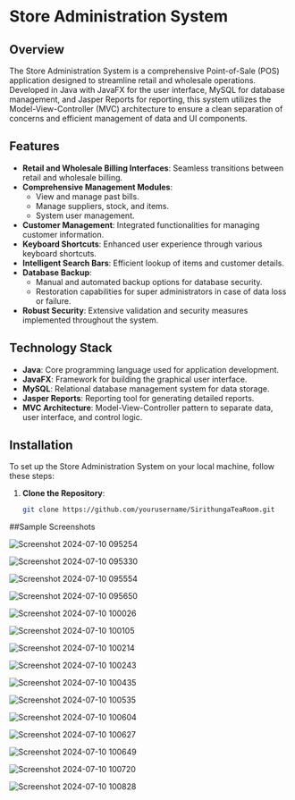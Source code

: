 # Store Administration System

## Overview

The Store Administration System is a comprehensive Point-of-Sale (POS) application designed to streamline retail and wholesale operations. Developed in Java with JavaFX for the user interface, MySQL for database management, and Jasper Reports for reporting, this system utilizes the Model-View-Controller (MVC) architecture to ensure a clean separation of concerns and efficient management of data and UI components.

## Features

- **Retail and Wholesale Billing Interfaces**: Seamless transitions between retail and wholesale billing.
- **Comprehensive Management Modules**:
  - View and manage past bills.
  - Manage suppliers, stock, and items.
  - System user management.
- **Customer Management**: Integrated functionalities for managing customer information.
- **Keyboard Shortcuts**: Enhanced user experience through various keyboard shortcuts.
- **Intelligent Search Bars**: Efficient lookup of items and customer details.
- **Database Backup**:
  - Manual and automated backup options for database security.
  - Restoration capabilities for super administrators in case of data loss or failure.
- **Robust Security**: Extensive validation and security measures implemented throughout the system.

## Technology Stack

- **Java**: Core programming language used for application development.
- **JavaFX**: Framework for building the graphical user interface.
- **MySQL**: Relational database management system for data storage.
- **Jasper Reports**: Reporting tool for generating detailed reports.
- **MVC Architecture**: Model-View-Controller pattern to separate data, user interface, and control logic.

## Installation

To set up the Store Administration System on your local machine, follow these steps:

1. **Clone the Repository**:
   ```bash
   git clone https://github.com/yourusername/SirithungaTeaRoom.git

##Sample Screenshots

![Screenshot 2024-07-10 095254](https://github.com/SDP-1/SirithungaTeaRoom/assets/98279413/5ef9dc85-0a37-49c3-95da-5c0e66aaa5a9)

![Screenshot 2024-07-10 095330](https://github.com/SDP-1/SirithungaTeaRoom/assets/98279413/a14a1bf8-c9c3-47f5-b260-d9ab8c60379b)

![Screenshot 2024-07-10 095554](https://github.com/SDP-1/SirithungaTeaRoom/assets/98279413/1f644145-8504-4cf6-8e59-5c115d95b817)

![Screenshot 2024-07-10 095650](https://github.com/SDP-1/SirithungaTeaRoom/assets/98279413/6332adf3-9427-463d-a892-70f1b7d290e7)

![Screenshot 2024-07-10 100026](https://github.com/SDP-1/SirithungaTeaRoom/assets/98279413/105ba7a7-face-4f85-b8e5-292eb83a473c)

![Screenshot 2024-07-10 100105](https://github.com/SDP-1/SirithungaTeaRoom/assets/98279413/b5aa05aa-aebd-449e-a888-2f3cdc2a2a5c)

![Screenshot 2024-07-10 100214](https://github.com/SDP-1/SirithungaTeaRoom/assets/98279413/97841370-b748-4ed6-8ac8-80afb0f826b6)

![Screenshot 2024-07-10 100243](https://github.com/SDP-1/SirithungaTeaRoom/assets/98279413/f65f24f6-25be-4d2c-b4e5-caa44792ac84)

![Screenshot 2024-07-10 100435](https://github.com/SDP-1/SirithungaTeaRoom/assets/98279413/a2ac6ed5-227b-42a7-b90e-27d6a09ebd80)

![Screenshot 2024-07-10 100535](https://github.com/SDP-1/SirithungaTeaRoom/assets/98279413/22c8d57a-b8bc-422c-9b1a-29538548ffb4)

![Screenshot 2024-07-10 100604](https://github.com/SDP-1/SirithungaTeaRoom/assets/98279413/a0d18e06-f0b3-4ae8-82a8-d1c6fafd6b02)

![Screenshot 2024-07-10 100627](https://github.com/SDP-1/SirithungaTeaRoom/assets/98279413/e032af7e-6e64-411d-a8c0-8f6c96664fc7)

![Screenshot 2024-07-10 100649](https://github.com/SDP-1/SirithungaTeaRoom/assets/98279413/8322228b-ba12-4b5d-bc1b-f82e769e7db8)

![Screenshot 2024-07-10 100720](https://github.com/SDP-1/SirithungaTeaRoom/assets/98279413/114f19c6-66a3-4634-985d-bedf5157b52f)

![Screenshot 2024-07-10 100828](https://github.com/SDP-1/SirithungaTeaRoom/assets/98279413/7787e90e-284b-4475-aba1-9c539051de57)
